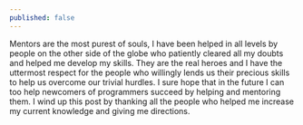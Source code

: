 ```yaml
---
published: false
---
```

Mentors are the most purest of souls, I have been helped in all levels by people on the other side of the globe who patiently cleared all my doubts and helped me develop my skills. They are the real heroes and I have the uttermost respect for the people who willingly lends us their precious skills to help us overcome our trivial hurdles. I sure hope that in the future I can too help newcomers of programmers succeed by helping and mentoring them. I wind up this post by thanking all the people who helped me increase my current knowledge and giving me directions. 
